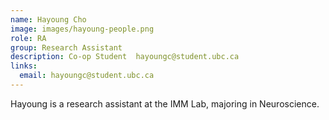 ```yaml
---
name: Hayoung Cho
image: images/hayoung-people.png
role: RA
group: Research Assistant  
description: Co-op Student  hayoungc@student.ubc.ca
links:
  email: hayoungc@student.ubc.ca
---
```


Hayoung is a research assistant at the IMM Lab, majoring in Neuroscience.

